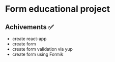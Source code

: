 # Form educational project

## Achivements ✅
 - create react-app
 - create form
 - create form validation via yup
 - create form using Formik
